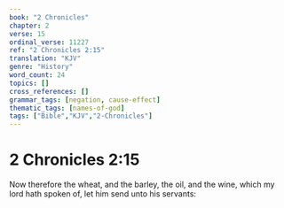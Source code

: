 ```yaml
---
book: "2 Chronicles"
chapter: 2
verse: 15
ordinal_verse: 11227
ref: "2 Chronicles 2:15"
translation: "KJV"
genre: "History"
word_count: 24
topics: []
cross_references: []
grammar_tags: [negation, cause-effect]
thematic_tags: [names-of-god]
tags: ["Bible","KJV","2-Chronicles"]
---
```


# 2 Chronicles 2:15

Now therefore the wheat, and the barley, the oil, and the wine, which my lord hath spoken of, let him send unto his servants:
